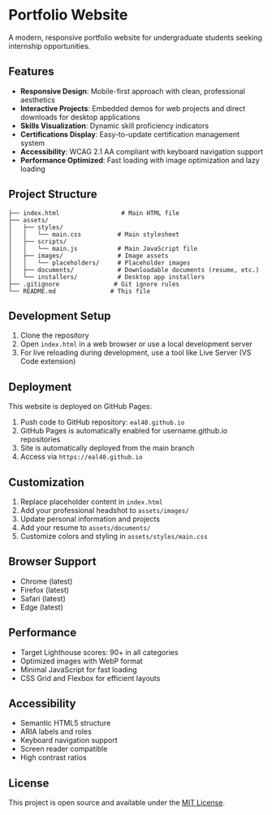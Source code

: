 # Portfolio Website

A modern, responsive portfolio website for undergraduate students seeking internship opportunities.

## Features

- **Responsive Design**: Mobile-first approach with clean, professional aesthetics
- **Interactive Projects**: Embedded demos for web projects and direct downloads for desktop applications
- **Skills Visualization**: Dynamic skill proficiency indicators
- **Certifications Display**: Easy-to-update certification management system
- **Accessibility**: WCAG 2.1 AA compliant with keyboard navigation support
- **Performance Optimized**: Fast loading with image optimization and lazy loading

## Project Structure

```
├── index.html                 # Main HTML file
├── assets/
│   ├── styles/
│   │   └── main.css          # Main stylesheet
│   ├── scripts/
│   │   └── main.js           # Main JavaScript file
│   ├── images/               # Image assets
│   │   └── placeholders/     # Placeholder images
│   ├── documents/            # Downloadable documents (resume, etc.)
│   └── installers/           # Desktop app installers
├── .gitignore               # Git ignore rules
└── README.md               # This file
```

## Development Setup

1. Clone the repository
2. Open `index.html` in a web browser or use a local development server
3. For live reloading during development, use a tool like Live Server (VS Code extension)

## Deployment

This website is deployed on GitHub Pages:

1. Push code to GitHub repository: `eal40.github.io`
2. GitHub Pages is automatically enabled for username.github.io repositories
3. Site is automatically deployed from the main branch
4. Access via `https://eal40.github.io`

## Customization

1. Replace placeholder content in `index.html`
2. Add your professional headshot to `assets/images/`
3. Update personal information and projects
4. Add your resume to `assets/documents/`
5. Customize colors and styling in `assets/styles/main.css`

## Browser Support

- Chrome (latest)
- Firefox (latest)
- Safari (latest)
- Edge (latest)

## Performance

- Target Lighthouse scores: 90+ in all categories
- Optimized images with WebP format
- Minimal JavaScript for fast loading
- CSS Grid and Flexbox for efficient layouts

## Accessibility

- Semantic HTML5 structure
- ARIA labels and roles
- Keyboard navigation support
- Screen reader compatible
- High contrast ratios

## License

This project is open source and available under the [MIT License](LICENSE).